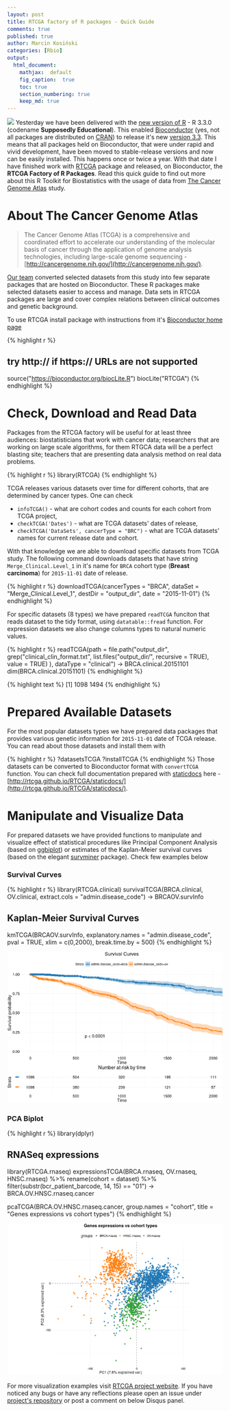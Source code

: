 ```yaml
---
layout: post
title: RTCGA factory of R packages - Quick Guide
comments: true
published: true
author: Marcin Kosiński
categories: [Rbio]
output:
  html_document:
    mathjax:  default
    fig_caption:  true
    toc: true
    section_numbering: true
    keep_md: true
---
```



<img src="https://raw.githubusercontent.com/RTCGA/RTCGA/master/RTCGA_workflow_ver3.png" class="fit image"> Yesterday we have been delivered with the [new version of R](http://www.r-bloggers.com/r-3-3-0-is-released/) - R 3.3.0 (codename **Supposedly Educational**). This enabled [Bioconductor](http://bioconductor.org/) (yes, not all packages are distributed on [CRAN](https://cran.r-project.org/)) to release it's new [version 3.3](https://www.bioconductor.org/developers/release-schedule/). This means that all packages held on Bioconductor, that were under rapid and vivid development, have been moved to stable-release versions and now can be easily installed. This happens once or twice a year. With that date I have finished work with [RTCGA](http://rtcga.github.io/RTCGA/) package and released, on Bioconductor, the **RTCGA Factory of R Packages**. Read this quick guide to find out more about this R Toolkit for Biostatistics with the usage of data from [The Cancer Genome Atlas](http://cancergenome.nih.gov/) study.

# About The Cancer Genome Atlas

> The Cancer Genome Atlas (TCGA) is a comprehensive and coordinated effort to accelerate our understanding of the molecular basis of cancer through the application of genome analysis technologies, including large-scale genome sequencing - [http://cancergenome.nih.gov/](http://cancergenome.nih.gov/). 

[Our team](https://github.com/orgs/RTCGA/people) converted selected datasets from this study into few separate packages that are hosted on Bioconductor. These R packages make selected datasets easier to access and manage. Data sets in RTCGA packages are large and cover complex relations between clinical outcomes and genetic background.

To use RTCGA install package with instructions from it's [Bioconductor home page](https://www.bioconductor.org/packages/RTCGA/)


{% highlight r %}
## try http:// if https:// URLs are not supported
source("https://bioconductor.org/biocLite.R")
biocLite("RTCGA")
{% endhighlight %}

# Check, Download and Read Data

Packages from the RTCGA factory  will be useful for at least three audiences: biostatisticians that work with cancer data; researchers that are working on large scale algorithms, for them RTGCA data will be a perfect blasting site; teachers that are presenting data analysis method on real data problems. 


{% highlight r %}
library(RTCGA)
{% endhighlight %}


TCGA releases various datasets over time for different cohorts, that are determined by cancer types. One can check

- `infoTCGA()` - what are cohort codes and counts for each cohort from TCGA project,
- `checkTCGA('Dates')` - what are TCGA datasets' dates of release,
- `checkTCGA('DataSets', cancerType = "BRC")` - what are TCGA datasets' names for current release date and cohort.

With that knowledge we are able to download specific datasets from TCGA study. The following command downloads datasets that have string `Merge_Clinical.Level_1` in it's name for `BRCA` cohort type (**Breast carcinoma**) for `2015-11-01` date of release.


{% highlight r %}
downloadTCGA(cancerTypes = "BRCA",
             dataSet = "Merge_Clinical.Level_1",
             destDir = "output_dir",
             date = "2015-11-01")
{% endhighlight %}

For specific datasets (8 types) we have prepared `readTCGA` funciton that reads dataset to the tidy format, using `datatable::fread` function. For expression datasets we also change columns types to natural numeric values.


{% highlight r %}
readTCGA(path = file.path("output_dir",
                          grep("clinical_clin_format.txt",
                               list.files("output_dir/",
                                          recursive = TRUE),
                               value = TRUE)
                          ),
         dataType = "clinical") -> BRCA.clinical.20151101
dim(BRCA.clinical.20151101)
{% endhighlight %}



{% highlight text %}
[1] 1098 1494
{% endhighlight %}

# Prepared Available Datasets

For the most popular datasets types we have prepared data packages that provides various genetic information for `2015-11-01` date of TCGA release. You can read about those datasets and install them with

{% highlight r %}
?datasetsTCGA
?installTCGA
{% endhighlight %}
Those datasets can be converted to Bioconductor format with `convertTCGA` function. You can check full documentation prepared with [staticdocs](https://github.com/hadley/staticdocs) here - [http://rtcga.github.io/RTCGA/staticdocs/](http://rtcga.github.io/RTCGA/staticdocs/).

# Manipulate and Visualize Data

For prepared datasets we have provided functions to manipulate and visualize effect of statistical procedures like Principal Component Analysis (based on [ggbiplot](https://github.com/vqv/ggbiplot)) or estimates of the Kaplan-Meier survival curves (based on the elegant [survminer](http://www.sthda.com/english/rpkgs/survminer/) package). Check few examples below

### Survival Curves


{% highlight r %}
library(RTCGA.clinical)
survivalTCGA(BRCA.clinical,
             OV.clinical,
             extract.cols = "admin.disease_code") -> BRCAOV.survInfo
## Kaplan-Meier Survival Curves
kmTCGA(BRCAOV.survInfo,
       explanatory.names = "admin.disease_code",
       pval = TRUE,
       xlim = c(0,2000),
       break.time.by = 500)
{% endhighlight %}

![plot of chunk unnamed-chunk-7](figure/source/2016-05-04-RTCGA-Quick-Guide/unnamed-chunk-7-1.png)

### PCA Biplot


{% highlight r %}
library(dplyr)
## RNASeq expressions
library(RTCGA.rnaseq)
expressionsTCGA(BRCA.rnaseq, OV.rnaseq, HNSC.rnaseq) %>%
   rename(cohort = dataset) %>%  
   filter(substr(bcr_patient_barcode, 14, 15) == "01") -> 
   BRCA.OV.HNSC.rnaseq.cancer

pcaTCGA(BRCA.OV.HNSC.rnaseq.cancer,
        group.names = "cohort",
        title = "Genes expressions vs cohort types")
{% endhighlight %}

![plot of chunk unnamed-chunk-8](figure/source/2016-05-04-RTCGA-Quick-Guide/unnamed-chunk-8-1.png)

For more visualization examples visit [RTCGA project website](http://rtcga.github.io/RTCGA/Visualizations.html). If you have noticed any bugs or have any reflections please open an issue under [project's repository](https://github.com/RTCGA/RTCGA/issues/new) or post a comment on below Disqus panel. 
